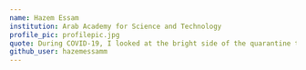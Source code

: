 ```yaml
---
name: Hazem Essam
institution: Arab Academy for Science and Technology
profile_pic: profilepic.jpg
quote: During COVID-19, I looked at the bright side of the quarantine that I have more time to learn new stuff.
github_user: hazemessamm
---
```

